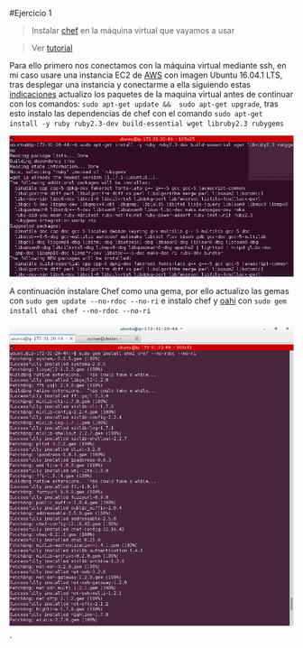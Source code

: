 #Ejercicio 1
>Instalar [chef](https://www.chef.io/) en la máquina virtual que vayamos a usar

>Ver [tutorial](http://www.mechanicalfish.net/configure-a-server-with-chef-solo-in-five-minutes/)

Para ello primero nos conectamos con la máquina virtual mediante ssh, en mi caso usare una instancia EC2 de [AWS](https://aws.amazon.com/es/?nc2=h_lg) con imagen Ubuntu 16.04.1 LTS, tras desplegar una instancia y conectarme a ella siguiendo estas [indicaciones](https://aws.amazon.com/es/getting-started/tutorials/launch-a-virtual-machine/) actualizo los paquetes de la maquina virtual antes de continuar con los comandos: `sudo apt-get update && 
sudo apt-get upgrade`, tras esto instalo las dependencias de chef con el comando `sudo apt-get install -y ruby ruby2.3-dev build-essential wget libruby2.3 rubygems`

![Imagen](https://raw.githubusercontent.com/AythaE/Ejercicios-CC16-17/master/Gestion_de_configuraciones/imagenes/Ejercicio%201%20install%20dep.png)

A continuación instalare Chef como una gema, por ello actualizo las gemas con `sudo gem update --no-rdoc --no-ri` e instalo chef y [oahi](https://github.com/chef/ohai) con `sudo gem install ohai chef --no-rdoc --no-ri`

![Imagen](https://raw.githubusercontent.com/AythaE/Ejercicios-CC16-17/master/Gestion_de_configuraciones/imagenes/Ejercicio%201%20Install%20chef.png)

`